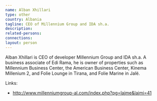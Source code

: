 ```yaml
---
name: Alban Xhillari
type: other
country: Albania
tagline: CEO of Millennium Group and IDA sh.a.
description:
related-persons:
connections:
layout: person
---
```

Alban Xhillari is CEO of developer Millennium Group and IDA sh.a. A business associate of Edi Rama, he is owner of properties such as Millennium Business Center, the American Business Center, Kinema Millenium 2, and Folie Lounge in Tirana, and Folie Marine in Jalë.



Links:
* <http://www.millenniumgroup-al.com/index.php?pg=lajme&lajmi=41>
